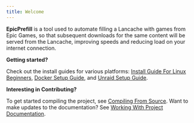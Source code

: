 ```yaml
---
title: Welcome
---
```


**EpicPrefill** is a tool used to automate filling a Lancache with games from Epic Games, so that subsequent downloads for the same content will be served from the Lancache, improving speeds and reducing load on your internet connection.

**Getting started?**

Check out the install guides for various platforms: [Install Guide For Linux Beginners](install-guides/Install-Guide-For-Linux-Beginners.md),  [Docker Setup Guide](install-guides/Docker-Setup-Guide.md), and [Unraid Setup Guide](install-guides/Unraid-Setup-Guide.md).

**Interesting in Contributing?**

To get started compiling the project, see [Compiling From Source](dev-guides/Compiling-from-source.md).
Want to make updates to the documentation?  See [Working With Project Documentation](dev-guides/mkdocs-setup.md).